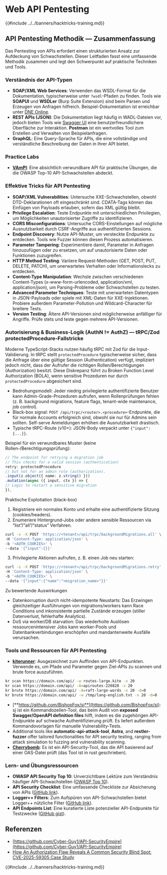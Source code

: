 # Web API Pentesting

{{#include ../../banners/hacktricks-training.md}}

## API Pentesting Methodik — Zusammenfassung

Das Pentesting von APIs erfordert einen strukturierten Ansatz zur Aufdeckung von Schwachstellen. Dieser Leitfaden fasst eine umfassende Methodik zusammen und legt den Schwerpunkt auf praktische Techniken und Tools.

### **Verständnis der API-Typen**

- **SOAP/XML Web Services**: Verwenden das WSDL-Format für die Dokumentation, typischerweise unter `?wsdl`-Pfaden zu finden. Tools wie **SOAPUI** und **WSDLer** (Burp Suite Extension) sind beim Parsen und Erzeugen von Anfragen hilfreich. Beispiel-Dokumentation ist erreichbar unter [DNE Online](http://www.dneonline.com/calculator.asmx).
- **REST APIs (JSON)**: Die Dokumentation liegt häufig in WADL-Dateien vor, jedoch bieten Tools wie [Swagger UI](https://swagger.io/tools/swagger-ui/) eine benutzerfreundlichere Oberfläche zur Interaktion. **Postman** ist ein wertvolles Tool zum Erstellen und Verwalten von Beispielanfragen.
- **GraphQL**: Eine Query-Sprache für APIs, die eine vollständige und verständliche Beschreibung der Daten in Ihrer API bietet.

### **Practice Labs**

- [**VAmPI**](https://github.com/erev0s/VAmPI): Eine absichtlich verwundbare API für praktische Übungen, die die OWASP Top-10 API-Schwachstellen abdeckt.

### **Effektive Tricks für API Pentesting**

- **SOAP/XML Vulnerabilities**: Untersuche XXE-Schwachstellen, obwohl DTD-Deklarationen oft eingeschränkt sind. CDATA-Tags können das Einfügen von Payloads erlauben, sofern das XML gültig bleibt.
- **Privilege Escalation**: Teste Endpunkte mit unterschiedlichen Privilegien, um Möglichkeiten unautorisierter Zugriffe zu identifizieren.
- **CORS Misconfigurations**: Untersuche CORS-Einstellungen auf mögliche Ausnutzbarkeit durch CSRF-Angriffe aus authentifizierten Sessions.
- **Endpoint Discovery**: Nutze API-Muster, um versteckte Endpunkte zu entdecken. Tools wie Fuzzer können diesen Prozess automatisieren.
- **Parameter Tampering**: Experimentiere damit, Parameter in Anfragen hinzuzufügen oder zu ersetzen, um auf unautorisierte Daten oder Funktionen zuzugreifen.
- **HTTP Method Testing**: Variiere Request-Methoden (GET, POST, PUT, DELETE, PATCH), um unerwartetes Verhalten oder Informationslecks zu entdecken.
- **Content-Type Manipulation**: Wechsle zwischen verschiedenen Content-Types (x-www-form-urlencoded, application/xml, application/json), um Parsing-Probleme oder Schwachstellen zu testen.
- **Advanced Parameter Techniques**: Teste mit unerwarteten Datentypen in JSON-Payloads oder spiele mit XML-Daten für XXE-Injektionen. Probiere außerdem Parameter-Pollution und Wildcard-Character für breitere Tests.
- **Version Testing**: Ältere API-Versionen sind möglicherweise anfälliger für Angriffe. Prüfe stets und teste gegen mehrere API-Versionen.

### Autorisierung & Business-Logik (AuthN != AuthZ) — tRPC/Zod protectedProcedure-Fallstricke

Moderne TypeScript-Stacks nutzen häufig tRPC mit Zod für die Input-Validierung. In tRPC stellt `protectedProcedure` typischerweise sicher, dass die Anfrage über eine gültige Session (Authentication) verfügt, impliziert jedoch nicht, dass der Aufrufer die richtigen Rollen/Berechtigungen (Authorization) besitzt. Diese Diskrepanz führt zu Broken Function Level Authorization (BOLA), wenn sensitive Prozeduren nur durch `protectedProcedure` abgesichert sind.

- Bedrohungsmodell: Jeder niedrig privilegierte authentifizierte Benutzer kann Admin-Grade-Prozeduren aufrufen, wenn Rollenprüfungen fehlen (z. B. background migrations, feature flags, tenant-wide maintenance, job control).
- Black-box signal: `POST /api/trpc/<router>.<procedure>`-Endpunkte, die für normale Accounts erfolgreich sind, obwohl sie nur für Admins sein sollten. Self-serve Anmeldungen erhöhen die Ausnutzbarkeit drastisch.
- Typische tRPC-Route (v10+): JSON-Body verpackt unter `{"input": {...}}`.

Beispiel für ein verwundbares Muster (keine Rollen-/Berechtigungsprüfung):
```ts
// The endpoint for retrying a migration job
// This checks for a valid session (authentication)
retry: protectedProcedure
// but not for an admin role (authorization).
.input(z.object({ name: z.string() }))
.mutation(async ({ input, ctx }) => {
// Logic to restart a sensitive migration
}),
```
Praktische Exploitation (black-box)

1) Registriere ein normales Konto und erhalte eine authentifizierte Sitzung (cookies/headers).
2) Enumeriere Hintergrund-Jobs oder andere sensible Ressourcen via “list”/“all”/“status” Verfahren.
```bash
curl -s -X POST 'https://<tenant>/api/trpc/backgroundMigrations.all' \
-H 'Content-Type: application/json' \
-b '<AUTH_COOKIES>' \
--data '{"input":{}}'
```
3) Privilegierte Aktionen aufrufen, z. B. einen Job neu starten:
```bash
curl -s -X POST 'https://<tenant>/api/trpc/backgroundMigrations.retry' \
-H 'Content-Type: application/json' \
-b '<AUTH_COOKIES>' \
--data '{"input":{"name":"<migration_name>"}}'
```
Zu bewertende Auswirkungen

- Datenkorruption durch nicht-idempotente Neustarts: Das Erzwingen gleichzeitiger Ausführungen von migrations/workers kann Race Conditions und inkonsistente partielle Zustände erzeugen (stiller Datenverlust, fehlerhafte Analytics).
- DoS via worker/DB starvation: Das wiederholte Auslösen ressourcenintensiver Jobs kann worker-Pools und Datenbankverbindungen erschöpfen und mandantenweite Ausfälle verursachen.

### **Tools und Ressourcen für API Pentesting**

- [**kiterunner**](https://github.com/assetnote/kiterunner): Ausgezeichnet zum Auffinden von API-Endpunkten. Verwende es, um Pfade und Parameter gegen Ziel-APIs zu scannen und brute force auszuführen.
```bash
kr scan https://domain.com/api/ -w routes-large.kite -x 20
kr scan https://domain.com/api/ -A=apiroutes-220828 -x 20
kr brute https://domain.com/api/ -A=raft-large-words -x 20 -d=0
kr brute https://domain.com/api/ -w /tmp/lang-english.txt -x 20 -d=0
```
- [**https://github.com/BishopFox/sj**](https://github.com/BishopFox/sj): sj ist ein Kommandozeilen-Tool, das beim Audit von **exposed Swagger/OpenAPI definition files** hilft, indem es die zugehörigen API-Endpunkte auf schwache Authentifizierung prüft. Es liefert außerdem Kommandovorlagen für manuelle Vulnerability-Tests.
- Additional tools like **automatic-api-attack-tool**, **Astra**, and **restler-fuzzer** offer tailored functionalities for API security testing, ranging from attack simulation to fuzzing and vulnerability scanning.
- [**Cherrybomb**](https://github.com/blst-security/cherrybomb): Es ist ein API-Security-Tool, das die API basierend auf einer OAS-Datei prüft (das Tool ist in rust geschrieben).

### **Lern- und Übungsressourcen**

- **OWASP API Security Top 10**: Unverzichtbare Lektüre zum Verständnis häufiger API-Schwachstellen ([OWASP Top 10](https://github.com/OWASP/API-Security/blob/master/2019/en/dist/owasp-api-security-top-10.pdf)).
- **API Security Checklist**: Eine umfassende Checkliste zur Absicherung von APIs ([GitHub link](https://github.com/shieldfy/API-Security-Checklist)).
- **Logger++ Filters**: Zum Aufspüren von API-Schwachstellen bietet Logger++ nützliche Filter ([GitHub link](https://github.com/bnematzadeh/LoggerPlusPlus-API-Filters)).
- **API Endpoints List**: Eine kuratierte Liste potenzieller API-Endpunkte für Testzwecke ([GitHub gist](https://gist.github.com/yassineaboukir/8e12adefbd505ef704674ad6ad48743d)).

## Referenzen

- [https://github.com/Cyber-Guy1/API-SecurityEmpire](https://github.com/Cyber-Guy1/API-SecurityEmpire)
- [How An Authorization Flaw Reveals A Common Security Blind Spot: CVE-2025-59305 Case Study](https://www.depthfirst.com/post/how-an-authorization-flaw-reveals-a-common-security-blind-spot-cve-2025-59305-case-study)

{{#include ../../banners/hacktricks-training.md}}
